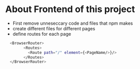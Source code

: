 # About Frontend of this project

- First remove unneseccary code and files that npm makes
- create different files for different pages
- define routes for each page
```bash
  <BrowserRouter>
        <Routes>
          <Route path="/" element={<PageName/>}/>
        </Routes>
  </BrowserRouter>
```